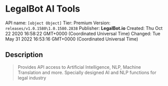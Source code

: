 # LegalBot AI Tools
API name: `[object Object]`
Tier: Premium
Version: `releases/v1.0.1580\1.0.1580.2838`
Publisher: **LegalBot.io**
Created: Thu Oct 22 2020 16:58:22 GMT+0000 (Coordinated Universal Time)
Changed: Tue May 31 2022 16:53:16 GMT+0000 (Coordinated Universal Time)

## Description
> Provides API access to Artificial Intelligence, NLP, Machine Translation and more. Specially designed AI and NLP functions for legal industry

